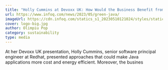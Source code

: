 ```yaml
---
title: "Holly Cummins at Devoxx UK: How Would the Business Benefit from Your Greener Java Application? "
url: https://www.infoq.com/news/2023/05/green-java/
imageUrl: https://cdn.infoq.com/statics_s1_20230510121024/styles/static/images/logo/logo-big.jpg
cover: logo-big.jpg
author: Olimpiu Pop
category: sustainability
type: media
---
```


At her Devoxx UK presentation, Holly Cummins, senior software principal engineer at Redhat, presented approaches that could make Java applications more cost and energy efficient. Moreover, the busines
